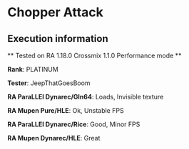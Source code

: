 # Chopper Attack 

## Execution information

** Tested on RA 1.18.0 Crossmix 1.1.0 Performance mode **

**Rank**: PLATINUM

**Tester**: JeepThatGoesBoom


**RA ParaLLEl Dynarec/Gln64**: Loads, Invisible texture

**RA Mupen Pure/HLE**: Ok, Unstable FPS

**RA ParaLLEl Dynarec/Rice**: Good, Minor FPS

**RA Mupen Dynarec/HLE**: Great